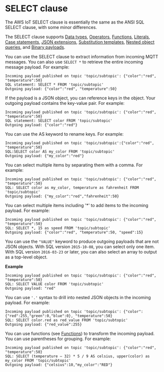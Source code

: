 # SELECT clause<a name="iot-sql-select"></a>

The AWS IoT SELECT clause is essentially the same as the ANSI SQL SELECT clause, with some minor differences\.

The SELECT clause supports [Data types](iot-sql-data-types.md), [Operators](iot-sql-operators.md), [Functions](iot-sql-functions.md), [Literals](iot-sql-literals.md), [Case statements](iot-sql-case.md), [JSON extensions](iot-sql-json.md), [Substitution templates](iot-substitution-templates.md), [Nested object queries](iot-sql-nested-queries.md), and [Binary payloads](binary-payloads.md)\.

You can use the SELECT clause to extract information from incoming MQTT messages\. You can also use `SELECT *` to retrieve the entire incoming message payload\. For example:

```
Incoming payload published on topic 'topic/subtopic': {"color":"red", "temperature":50}
SQL statement: SELECT * FROM 'topic/subtopic'
Outgoing payload: {"color":"red", "temperature":50}
```

If the payload is a JSON object, you can reference keys in the object\. Your outgoing payload contains the key\-value pair\. For example:

```
Incoming payload published on topic 'topic/subtopic': {"color":"red", "temperature":50}
SQL statement: SELECT color FROM 'topic/subtopic'
Outgoing payload: {"color":"red"}
```

You can use the AS keyword to rename keys\. For example:

```
Incoming payload published on topic 'topic/subtopic':{"color":"red", "temperature":50}
SQL:SELECT color AS my_color FROM 'topic/subtopic'
Outgoing payload: {"my_color":"red"}
```

You can select multiple items by separating them with a comma\. For example:

```
Incoming payload published on topic 'topic/subtopic': {"color":"red", "temperature":50}
SQL: SELECT color as my_color, temperature as fahrenheit FROM 'topic/subtopic'
Outgoing payload: {"my_color":"red","fahrenheit":50}
```

You can select multiple items including '\*' to add items to the incoming payload\. For example:

```
Incoming payload published on topic 'topic/subtopic': {"color":"red", "temperature":50}
SQL: SELECT *, 15 as speed FROM 'topic/subtopic'
Outgoing payload: {"color":"red", "temperature":50, "speed":15}
```

You can use the `"VALUE"` keyword to produce outgoing payloads that are not JSON objects\. With SQL version `2015-10-08`, you can select only one item\. With SQL version `2016-03-23` or later, you can also select an array to output as a top\-level object\.

**Example**  

```
Incoming payload published on topic 'topic/subtopic': {"color":"red", "temperature":50}
SQL: SELECT VALUE color FROM 'topic/subtopic'
Outgoing payload: "red"
```

You can use `'.'` syntax to drill into nested JSON objects in the incoming payload\. For example:

```
Incoming payload published on topic 'topic/subtopic': {"color":{"red":255,"green":0,"blue":0}, "temperature":50}
SQL: SELECT color.red as red_value FROM 'topic/subtopic'
Outgoing payload: {"red_value":255}
```

You can use functions \(see [Functions](iot-sql-functions.md)\) to transform the incoming payload\. You can use parentheses for grouping\. For example:

```
Incoming payload published on topic 'topic/subtopic': {"color":"red", "temperature":50}
SQL: SELECT (temperature – 32) * 5 / 9 AS celsius, upper(color) as my_color FROM 'topic/subtopic'
Outgoing payload: {"celsius":10,"my_color":"RED"}
```